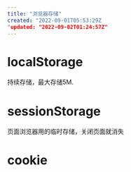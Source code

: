```yaml
---
title: "浏览器存储"
created: "2022-09-01T05:53:29Z
"updated: "2022-09-02T01:24:57Z"
---
```

# localStorage
持续存储，最大存储5M.
# sessionStorage
页面浏览器用的临时存储，关闭页面就消失
# cookie
